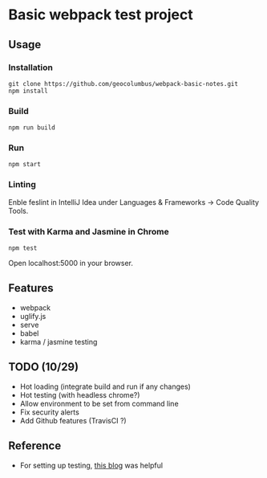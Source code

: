 # Basic webpack test project

## Usage

### Installation
```
git clone https://github.com/geocolumbus/webpack-basic-notes.git
npm install
```

### Build
```
npm run build
```

### Run
```
npm start
```

### Linting

Enble feslint in IntelliJ Idea under Languages & Frameworks -> Code Quality Tools.

### Test with Karma and Jasmine in Chrome

```
npm test
```

Open localhost:5000 in your browser.

## Features

* webpack
* uglify.js
* serve
* babel
* karma / jasmine testing

## TODO (10/29)

* Hot loading (integrate build and run if any changes)
* Hot testing (with headless chrome?)
* Allow environment to be set from command line
* Fix security alerts
* Add Github features (TravisCI ?)


## Reference

* For setting up testing, [this blog](http://www.thinksincode.com/2016/07/07/karma-jasmine-webpack.html) was helpful
